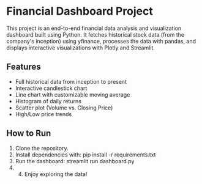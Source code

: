 # Financial Dashboard Project

This project is an end-to-end financial data analysis and visualization dashboard built using Python. It fetches historical stock data (from the company's inception) using yfinance, processes the data with pandas, and displays interactive visualizations with Plotly and Streamlit.

## Features

- Full historical data from inception to present
- Interactive candlestick chart
- Line chart with customizable moving average
- Histogram of daily returns
- Scatter plot (Volume vs. Closing Price)
- High/Low price trends

## How to Run

1. Clone the repository.
2. Install dependencies with: pip install -r requirements.txt
3. Run the dashboard: streamlit run dashboard.py
4. 4. Enjoy exploring the data!

